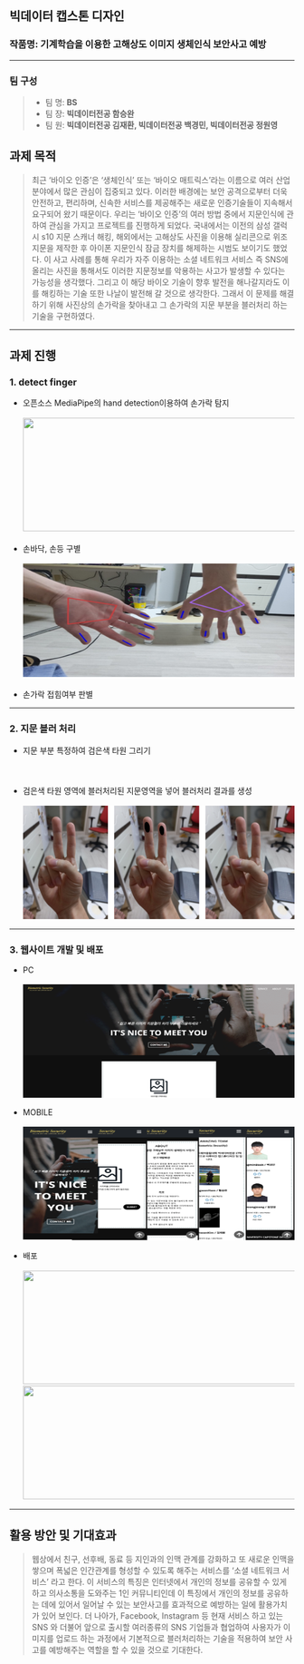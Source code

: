 ## 빅데이터 캡스톤 디자인

### 작품명: 기계학습을 이용한 고해상도 이미지 생체인식 보안사고 예방

---

### 팀 구성

> - 팀 명: **BS**
> - 팀 장: **빅데이터전공 함승완**
> - 팀 원: **빅데이터전공 김재환, 빅데이터전공 백경민, 빅데이터전공 정원영**

## 과제 목적

> 최근 ‘바이오 인증’은 ‘생체인식’ 또는 ‘바이오 매트릭스’라는 이름으로 여러 산업 분야에서 많은 관심이 집중되고 있다. 이러한 배경에는 보안 공격으로부터 더욱 안전하고, 편리하며, 신속한 서비스를 제공해주는 새로운 인증기술들이 지속해서 요구되어 왔기 때문이다. 우리는 ‘바이오 인증’의 여러 방법 중에서 지문인식에 관하여 관심을 가지고 프로젝트를 진행하게 되었다. 국내에서는 이전의 삼성 갤럭시 s10 지문 스캐너 해킹, 해외에서는 고해상도 사진을 이용해 실리콘으로 위조지문을 제작한 후 아이폰 지문인식 잠금 장치를 해제하는 시범도 보이기도 했었다. 이 사고 사례를 통해 우리가 자주 이용하는 소셜 네트워크 서비스 즉 SNS에 올리는 사진을 통해서도 이러한 지문정보를 악용하는 사고가 발생할 수 있다는 가능성을 생각했다. 그리고 이 해당 바이오 기술이 향후 발전을 해나갈지라도 이를 해킹하는 기술 또한 나날이 발전해 갈 것으로 생각한다. 그래서 이 문제를 해결하기 위해 사진상의 손가락을 찾아내고 그 손가락의 지문 부분을 블러처리 하는 기술을 구현하였다.

---

## 과제 진행

### 1. detect finger

- 오픈소스 MediaPipe의 hand detection이용하여 손가락 탐지
  <br></br>
  <img src="https://google.github.io/mediapipe/images/logo_horizontal_color.png" width="500" height="200" />
  <br></br>
- 손바닥, 손등 구별
  <br></br>
  <img src="./imgs/detect.png" width="500" height="200" />
  <br></br>
- 손가락 접힘여부 판별

---

### 2. 지문 블러 처리

- 지문 부분 특정하여 검은색 타원 그리기
  <br></br>
  <br></br>
- 검은색 타원 영역에 블러처리된 지문영역을 넣어 블러처리 결과를 생성
  <br></br>
  <img src="./imgs/blur.png" width="500" height="200" />

---

### 3. 웹사이트 개발 및 배포

- PC
  <br></br>
  <img src="./imgs/pc.png" width="500" height="200" />

- MOBILE
  <br></br>
  <img src="./imgs/mobile.png" width="500" height="200" />

- 배포
  <br></br>
  <img src="https://blog.kakaocdn.net/dn/l8Hkt/btqEzeUzi79/9lbAN6lw803rD6mwPDACr0/img.png" width="500" height="200" />
  <img src="https://media.vlpt.us/images/new_wisdom/post/4a0259ee-b980-484b-8bf4-25eb4705459f/flask.png" width="500" height="200" />

---

## 활용 방안 및 기대효과

> 웹상에서 친구, 선후배, 동료 등 지인과의 인맥 관계를 강화하고 또 새로운 인맥을 쌓으며 폭넓은 인간관계를 형성할 수 있도록 해주는 서비스를 ‘소셜 네트워크 서비스’ 라고 한다. 이 서비스의 특징은 인터넷에서 개인의 정보를 공유할 수 있게 하고 의사소통을 도와주는 1인 커뮤니티인데 이 특징에서 개인의 정보를 공유하는 데에 있어서 일어날 수 있는 보안사고를 효과적으로 예방하는 일에 활용가치가 있어 보인다. 더 나아가, Facebook, Instagram 등 현재 서비스 하고 있는 SNS 와 더불어 앞으로 출시할 여러종류의 SNS 기업들과 협업하여 사용자가 이미지를 업로드 하는 과정에서 기본적으로 블러처리하는 기술을 적용하여 보안 사고를 예방해주는 역할을 할 수 있을 것으로 기대한다.
